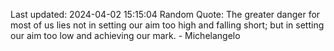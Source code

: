 Last updated: 2024-04-02 15:15:04
Random Quote: The greater danger for most of us lies not in setting our aim too high and falling short; but in setting our aim too low and achieving our mark. - Michelangelo